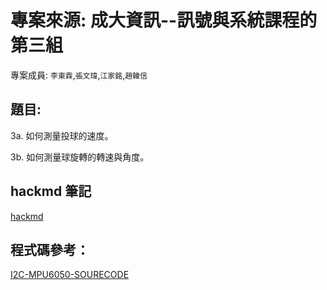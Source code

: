 # 專案來源: 成大資訊--訊號與系統課程的第三組
  專案成員: `李東霖`,`張文瑋`,`江家銘`,`趙韓信`
## 題目: 
3a. 如何測量投球的速度。

3b. 如何測量球旋轉的轉速與角度。

## hackmd 筆記
[hackmd](https://hackmd.io/s/rJ1fTlNce)

## 程式碼參考：
[I2C-MPU6050-SOURECODE](https://github.com/jrowberg/i2cdevlib/tree/master/Arduino/MPU6050)
